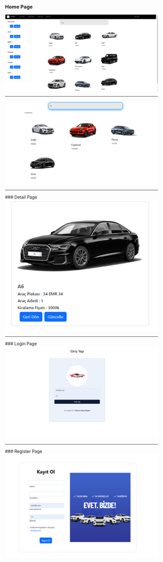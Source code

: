 ### Home Page<br/>
<img src="https://github.com/emircanomak/rentaCar/blob/master/assets/main.png"><br/> 
<hr>
<img src="https://github.com/emircanomak/rentaCar/blob/master/assets/main3.png"><br/> 
<hr>
### Detail Page
<img src="https://github.com/emircanomak/rentaCar/blob/master/assets/cardetail.png"><br/> 
<hr>
### Login Page
<img src="https://github.com/emircanomak/rentaCar/blob/master/assets/login.png"><br/> 
<hr>
### Register Page
<img src="https://github.com/emircanomak/rentaCar/blob/master/assets/register.png"><br/> 
